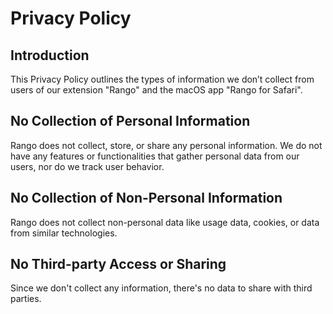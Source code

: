 # Privacy Policy

## Introduction

This Privacy Policy outlines the types of information we don’t collect from users of our extension "Rango" and the macOS app "Rango for Safari".

## No Collection of Personal Information

Rango does not collect, store, or share any personal information. We do not have any features or functionalities that gather personal data from our users, nor do we track user behavior.

## No Collection of Non-Personal Information

Rango does not collect non-personal data like usage data, cookies, or data from similar technologies.

## No Third-party Access or Sharing

Since we don't collect any information, there's no data to share with third parties.

